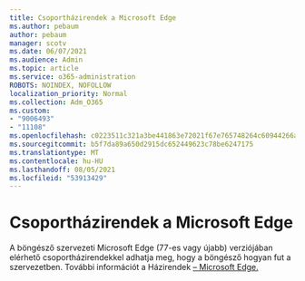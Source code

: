 ```yaml
---
title: Csoportházirendek a Microsoft Edge
ms.author: pebaum
author: pebaum
manager: scotv
ms.date: 06/07/2021
ms.audience: Admin
ms.topic: article
ms.service: o365-administration
ROBOTS: NOINDEX, NOFOLLOW
localization_priority: Normal
ms.collection: Adm_O365
ms.custom:
- "9006493"
- "11108"
ms.openlocfilehash: c0223511c321a3be441863e72021f67e765748264c60944266ac1bdccdc78896
ms.sourcegitcommit: b5f7da89a650d2915dc652449623c78be6247175
ms.translationtype: MT
ms.contentlocale: hu-HU
ms.lasthandoff: 08/05/2021
ms.locfileid: "53913429"
---
```

# <a name="group-policies-in-microsoft-edge"></a>Csoportházirendek a Microsoft Edge

A böngésző szervezeti Microsoft Edge (77-es vagy újabb) verziójában elérhető csoportházirendekkel adhatja meg, hogy a böngésző hogyan fut a szervezetben. További információt a Házirendek [– Microsoft Edge.](/deployedge/microsoft-edge-policies#available-policies)